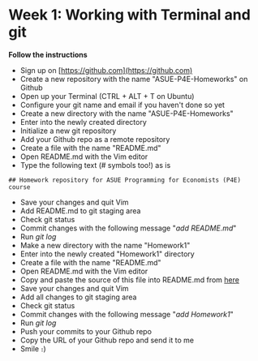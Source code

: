 # Week 1: Working with Terminal and git 

**Follow the instructions**

* Sign up on [https://github.com](https://github.com)
* Create a new repository with the name "ASUE-P4E-Homeworks" on Github
* Open up your Terminal (CTRL + ALT + T on Ubuntu)
* Configure your git name and email if you haven't done so yet
* Create a new directory with the name "ASUE-P4E-Homeworks"
* Enter into the newly created directory
* Initialize a new git repository
* Add your Github repo as a remote repository 
* Create a file with the name "README.md"
* Open README.md with the Vim editor
* Type the following text (# symbols too!) as is
```
## Homework repository for ASUE Programming for Economists (P4E) course
``` 
* Save your changes and quit Vim
* Add README.md to git staging area
* Check git status
* Commit changes with the following message "*add README.md*"
* Run *git log*
* Make a new directory with the name "Homework1"
* Enter into the newly created "Homework1" directory
* Create a file with the name "README.md"
* Open README.md with the Vim editor
* Copy and paste the source of this file into README.md from [here](https://raw.githubusercontent.com/AndranikSargsyan/Programming-for-economists/master/Week1/homework.md)
* Save your changes and quit Vim
* Add all changes to git staging area
* Check git status
* Commit changes with the following message "*add Homework1*"
* Run *git log*
* Push your commits to your Github repo
* Copy the URL of your Github repo and send it to me
* Smile ։)

